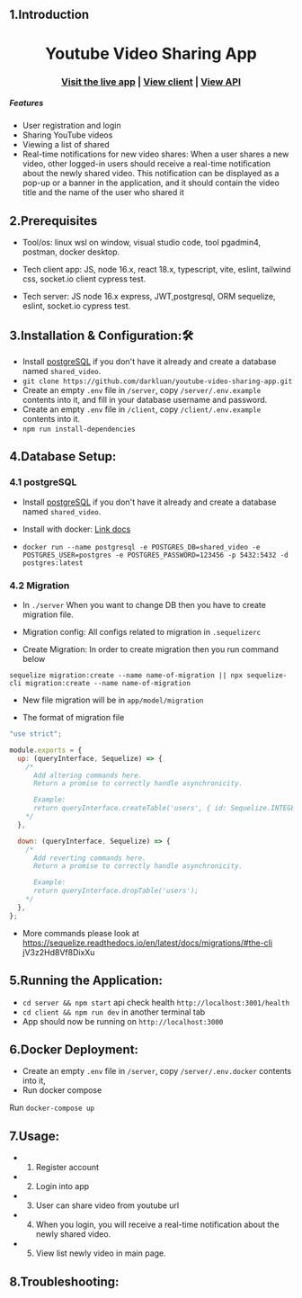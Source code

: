 ## 1.Introduction

<h1 align="center">Youtube Video Sharing App</h1>

<h3 align="center">
  <a href="https://youtube-video-sharing-app.vercel.app/">Visit the live app</a> |
  <a href="https://github.com/darkluan/youtube-video-sharing-app/tree/main/client">View client</a> |
  <a href="https://github.com/darkluan/youtube-video-sharing-app/tree/main/server">View API</a>
</h3>

##### Features

- User registration and login
- Sharing YouTube videos
- Viewing a list of shared
- Real-time notifications for new video shares: When a user shares a new video, other logged-in users should receive a real-time notification about the newly shared video. This notification can be displayed as a pop-up or a banner in the application, and it should contain the video title and the name of the user who shared it

## 2.Prerequisites

- Tool/os: linux wsl on window, visual studio code, tool pgadmin4, postman, docker desktop.

- Tech client app: JS, node 16.x, react 18.x, typescript, vite, eslint, tailwind css, socket.io client cypress test.

- Tech server: JS node 16.x express, JWT,postgresql, ORM sequelize, eslint, socket.io cypress test.

## 3.Installation & Configuration:🛠

- Install [postgreSQL](https://www.postgresql.org/) if you don't have it already and create a database named `shared_video`.
- `git clone https://github.com/darkluan/youtube-video-sharing-app.git`
- Create an empty `.env` file in `/server`, copy `/server/.env.example` contents into it, and fill in your database username and password.
- Create an empty `.env` file in `/client`, copy `/client/.env.example` contents into it.
- `npm run install-dependencies`

## 4.Database Setup:

### 4.1 postgreSQL

- Install [postgreSQL](https://www.postgresql.org/) if you don't have it already and create a database named `shared_video`.

- Install with docker: <a href="https://docs.docker.com/engine/install/">Link docs</a>

- `docker run --name postgresql -e POSTGRES_DB=shared_video -e POSTGRES_USER=postgres -e POSTGRES_PASSWORD=123456 -p 5432:5432 -d postgres:latest`

### 4.2 Migration

- In `./server` When you want to change DB then you have to create migration file.

- Migration config: All configs related to migration in `.sequelizerc`

- Create Migration: In order to create migration then you run command below

```
sequelize migration:create --name name-of-migration || npx sequelize-cli migration:create --name name-of-migration
```

- New file migration will be in `app/model/migration`

- The format of migration file

```javascript
"use strict";

module.exports = {
  up: (queryInterface, Sequelize) => {
    /*
      Add altering commands here.
      Return a promise to correctly handle asynchronicity.

      Example:
      return queryInterface.createTable('users', { id: Sequelize.INTEGER });
    */
  },

  down: (queryInterface, Sequelize) => {
    /*
      Add reverting commands here.
      Return a promise to correctly handle asynchronicity.

      Example:
      return queryInterface.dropTable('users');
    */
  },
};
```

- More commands please look at https://sequelize.readthedocs.io/en/latest/docs/migrations/#the-cli
  jV3z2Hd8Vf8DixXu

## 5.Running the Application:

- `cd server && npm start` api check health `http://localhost:3001/health`
- `cd client && npm run dev` in another terminal tab
- App should now be running on `http://localhost:3000`

## 6.Docker Deployment:

- Create an empty `.env` file in `/server`, copy `/server/.env.docker` contents into it,
- Run docker compose

Run `docker-compose up`

## 7.Usage:

- 1. Register account
- 2. Login into app
- 3. User can share video from youtube url
- 4. When you login, you will receive a real-time notification about the newly shared video.
- 5. View list newly video in main page.

## 8.Troubleshooting:
